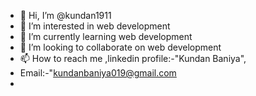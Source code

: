 - 👋 Hi, I’m @kundan1911
- 👀 I’m interested in web development
- 🌱 I’m currently learning web development
- 💞️ I’m looking to collaborate on web development
- 📫 How to reach me ,linkedin profile:-"Kundan Baniya",
- Email:-"kundanbaniya019@gmail.com
- 

<!---
kundan1911/kundan1911 is a ✨ special ✨ repository because its `README.md` (this file) appears on your GitHub profile.
You can click the Preview link to take a look at your changes.
--->
